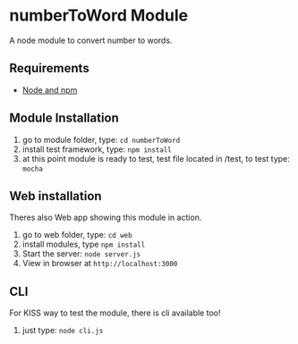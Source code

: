 # numberToWord Module
A node module to convert number to words.

## Requirements
- [Node and npm](http://nodejs.org)

## Module Installation
1. go to module folder, type: `cd numberToWord`
2. install test framework, type: `npm install`
3. at this point module is ready to test, test file located in /test, to test type: `mocha`

## Web installation
Theres also Web app showing this module in action. 
1. go to web folder, type: `cd web` 
2. install modules, type `npm install` 
3. Start the server: `node server.js` 
4. View in browser at `http://localhost:3000` 

## CLI 
For KISS way to test the module, there is cli available too! 
1. just type: `node cli.js`
